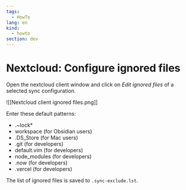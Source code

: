 ```yaml
---
tags:
  - HowTo
lang: en
kind:
  - howto
section: dev
---
```

# Nextcloud: Configure ignored files

Open the nextcloud client window and click on *Edit ignored files* of a selected sync configuration.

![[Nextcloud client ignored files.png]]

Enter these default patterns:
* .~lock*
* workspace (for Obsidian users)
* .DS_Store (for Mac users)
* .git (for developers)
* default.vim (for developers)
* node_modules (for developers)
* .now (for developers)
* .vercel (for developers)

The list of ignored files is saved to `.sync-exclude.lst`.
